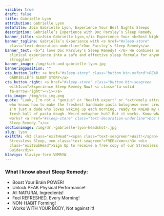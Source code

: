 ```yaml
---
visible: true
draft: false
title: Gabrielle Lyon
attribution: Gabrielle Lyon
metaTitle: Join Gabrielle Lyon, Experience Your Best Nights Sleeps
description: Gabrielle’s Experience with Doc Parsley’s Sleep Remedy
banner_title: <i>Join Gabrielle Lyon,</i> Experience Your <b>Best Nights Sleep</b>
banner_tagline: Gabrielle’s Experience with <a href="#sleep-store"
  class="text-decoration-underline">Doc Parsley’s Sleep Remedy</a>
banner_text: <b>“I love Doc Parsley's Sleep Remedy! </b> He combines outstanding
  clinical experience into a safe and effective sleep formula for anyone who
  struggles!”
banner_image: /img/kirk-and-gabrielle-lyon.jpg
bannerimgposition: ""
cta_button_left: <a href="#sleep-story" class="button btn-oxford">READ
  GABRIELLE’S SLEEP STORY</a>
cta_button_right: <a href="#sleep-store" class="button btn-seagreen
  withIcon">Experience Sleep Remedy Now! <i class="fa-solid
  fa-arrow-right"></i></a>
cta_image: /img/cta_img.png
quote: “Look, I'm not a "genius" or "health expert" or "extremely attractive man
  who knows how to make the freshest handmade pasta bolognese ever created" -
  I'm just a dude who loves waking up each morning, ready to KNEAD my day like a
  fresh ball of pasta dough. Weird metaphor huh? But it works. Know what else
  works? <a href="#sleep-store" class="text-decoration-underline">Doc Parsley's
  Sleep Remedy.”</a>
sectionimage: /img/dr.-gabrielle-lyon-headshot-.jpg
slug: lyon
exitCTA: <h3 class="exitHead"><span class="text-seagreen">Wait!</span> Get
  Stressless Sleep, <em class="text-seagreen">FREE</em></h3> <div
  class="exitSubHead">Sign Up to receive a free copy of our Stressless Sleep
  Guide</div>
klaviyo: klaviyo-form-VNM5VW
---
```

### What I know about Sleep Remedy:

* Boost Your Brain POWER!
* Unlock PEAK Physical Performance!
* All NATURAL Ingredients!
* Feel REFRESHED, Every Morning!
* NON-HABIT Forming!
* Works WITH YOUR BODY, Not against it!